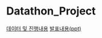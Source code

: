 # Datathon_Project
[데이터 및 진행내용](https://www.notion.so/ddcb67dea7e44d97a30181b79239efe6)
[발표내용(ppt)](https://file.notion.so/f/s/8083b2c6-cff6-4ac6-84e5-053655756f9a/%ED%97%8C%EC%A7%84%EC%8A%A4.pdf?id=ca1d7b82-d4fb-4b2c-a00d-c1d332393e25&table=block&spaceId=c09f8228-29c7-4dcb-8ca3-1de7d3988fab&expirationTimestamp=1691020800000&signature=9t15EOGlsExZxugcbnEI7C4Imiuue0GAV5l9AuKCoWY&downloadName=%ED%97%8C%EC%A7%84%EC%8A%A4.pdf)
